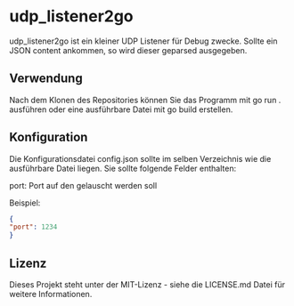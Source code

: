 # udp_listener2go

udp_listener2go ist ein kleiner UDP Listener für Debug zwecke. Sollte ein JSON content ankommen, so wird dieser geparsed ausgegeben.

## Verwendung
Nach dem Klonen des Repositories können Sie das Programm mit go run . ausführen oder eine ausführbare Datei mit go build erstellen.

## Konfiguration
Die Konfigurationsdatei config.json sollte im selben Verzeichnis wie die ausführbare Datei liegen. Sie sollte folgende Felder enthalten:

port: Port auf den gelauscht werden soll

Beispiel:

```json
{
"port": 1234
}
```

## Lizenz
Dieses Projekt steht unter der MIT-Lizenz - siehe die LICENSE.md Datei für weitere Informationen.

